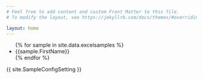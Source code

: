 ```yaml
---
# Feel free to add content and custom Front Matter to this file.
# To modify the layout, see https://jekyllrb.com/docs/themes/#overriding-theme-defaults

layout: home
---
```


<ul>
{% for sample in site.data.excelsamples %}
<li>{{sample.FirstName}}</li>
{% endfor %}
</ul>
<div>{{ site.SampleConfigSetting }}</div>
